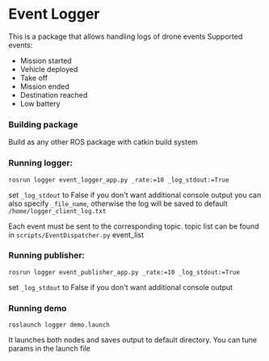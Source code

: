 # Event Logger
This is a package that allows handling logs of drone events
Supported events:
* Mission started
* Vehicle deployed
* Take off 
* Mission ended
* Destination reached
* Low battery
### Building package
Build as any other ROS package with catkin build system

### Running logger:
`rosrun logger event_logger_app.py _rate:=10 _log_stdout:=True`

set `_log_stdout` to False if you don't want additional console output
you can also specify `_file_name`, otherwise the log will be saved to default `/home/logger_client_log.txt`

Each event must be sent to the corresponding topic. topic list can be found in `scripts/EventDispatcher.py` event_list 

### Running publisher:
`rosrun logger event_publisher_app.py _rate:=10 _log_stdout:=True`

set `_log_stdout` to False if you don't want additional console output

### Running demo
`roslaunch logger demo.launch`

It launches both nodes and saves output to default directory.
You can tune params in the launch file
